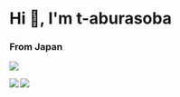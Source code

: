 <h1 align='left'>Hi 👋, I'm t-aburasoba</h1>

<h3 align="left">From Japan</h3>


![](https://komarev.com/ghpvc/?username=t-aburasoba)


<a href="https://github.com/anuraghazra/github-readme-stats">
  <img align="left" src="https://github-readme-stats.vercel.app/api?username=t-aburasoba&show_icons=true&count_private=true&theme=tokyonight" />
</a>
<a href="https://github.com/anuraghazra/github-readme-stats">
  <img align="left" src="https://github-readme-stats.vercel.app/api/top-langs/?username=t-aburasoba&langs_count=3&count_private=true&theme=tokyonight&hide=blade,css,vue,html" />
</a>



